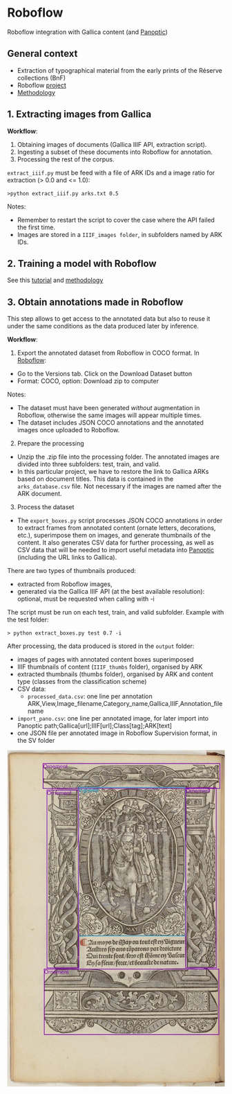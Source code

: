 # Roboflow
Roboflow integration with Gallica content (and [Panoptic](https://panopticorg.github.io/))

## General context
- Extraction of typographical material from the early prints of the Réserve collections (BnF)
- Roboflow [project](https://app.roboflow.com/snooptypo)
- [Methodology](https://docs.google.com/presentation/d/1TdVedZGo4_sOiXMk-Do7hSQA7STYTNOU_ZxO1fHRrXw/edit?slide=id.g12b1dcf850d_0_49#slide=id.g12b1dcf850d_0_49)


## 1. Extracting images from Gallica

<b>Workflow</b>:
1. Obtaining images of documents (Gallica IIIF API, extraction script).
2. Ingesting a subset of these documents into Roboflow for annotation.
3. Processing the rest of the corpus.

`extract_iiif.py` must be feed with a file of ARK IDs and a image ratio for extraction (> 0.0 and <= 1.0):

```
>python extract_iiif.py arks.txt 0.5
```
Notes:
- Remember to restart the script to cover the case where the API failed the first time.
- Images are stored in a `IIIF_images folder`, in subfolders named by ARK IDs.

## 2. Training a model with Roboflow
See this [tutorial](https://docs.google.com/presentation/d/1-a0tdgQRa2K5ESwN5IhTn8VnGtDaxeseK37TgvtaiHY/edit?slide=id.g12b1dcf850d_0_49#slide=id.g12b1dcf850d_0_49)
and [methodology](https://docs.google.com/presentation/d/1TdVedZGo4_sOiXMk-Do7hSQA7STYTNOU_ZxO1fHRrXw/edit?slide=id.g12b1dcf850d_0_49#slide=id.g12b1dcf850d_0_49)


## 3. Obtain annotations made in Roboflow

This step allows to get access to the annotated data but also to reuse it under the same conditions as the data produced later by inference.

<b>Workflow</b>:
1. Export the annotated dataset from Roboflow in COCO format.
In [Roboflow](https://app.roboflow.com/snooptypo/snooptypo/models): 
- Go to the Versions tab. Click on the Download Dataset button
- Format: COCO, option: Download zip to computer
  
Notes:
- The dataset must have been generated <i>without</i> augmentation in Roboflow, otherwise the same images will appear multiple times. 
- The dataset includes JSON COCO annotations and the annotated images once uploaded to Roboflow.

2. Prepare the processing
- Unzip the .zip file into the processing folder. The annotated images are divided into three subfolders: test, train, and valid.
- In this particular project, we have to restore the link to Gallica ARKs based on document titles. This data is contained in the `arks_database.csv` file. Not necessary if the images are named after the ARK document.

3. Process the dataset
- The `export_boxes.py` script processes JSON COCO annotations in order to extract frames from annotated content (ornate letters, decorations, etc.), superimpose them on images, and generate thumbnails of the content. It also generates CSV data for further processing, as well as CSV data that will be needed to import useful metadata into [Panoptic](https://panopticorg.github.io/) (including the URL links to Gallica).

There are two types of thumbnails produced:
- extracted from Roboflow images,
- generated via the Gallica IIIF API (at the best available resolution): optional, must be requested when calling with -i

The script must be run on each test, train, and valid subfolder. Example with the test folder:
```
> python extract_boxes.py test 0.7 -i
```

After processing, the data produced is stored in the `output` folder:
- images of pages with annotated content boxes superimposed
- IIIF thumbnails of content (`IIIF_thumbs` folder), organised by ARK
- extracted thumbnails (thumbs folder), organised by ARK and content type (classes from the classification scheme)
- CSV data:
  - `processed_data.csv`: one line per annotation ARK,View,Image_filename,Category_name,Gallica,IIIF,Annotation_filename
 - `import_pano.csv`: one line per annotated image, for later import into Panoptic
path;Gallica[url];IIIF[url];Class[tag];ARK[text]
 - one JSON file per annotated image in Roboflow Supervision format, in the SV folder

![image](images/boxes.jpeg)
